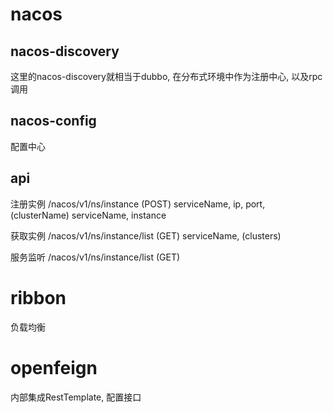# nacos
## nacos-discovery
这里的nacos-discovery就相当于dubbo, 在分布式环境中作为注册中心, 以及rpc调用
## nacos-config
配置中心

## api
注册实例
/nacos/v1/ns/instance (POST)
serviceName, ip, port, (clusterName)
serviceName, instance

获取实例
/nacos/v1/ns/instance/list (GET)
serviceName, (clusters)

服务监听
/nacos/v1/ns/instance/list (GET)

# ribbon
负载均衡
# openfeign
内部集成RestTemplate, 配置接口